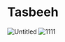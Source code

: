 # Tasbeeh
![Untitled](https://github.com/ar-faisal/Tasbeeh/assets/90391256/d83b54aa-769e-4f48-a5ec-4c0a8c51cc0d)
![1111](https://github.com/ar-faisal/Tasbeeh/assets/90391256/6eaad8aa-7da6-4eea-b5e8-2859d9192d64)
